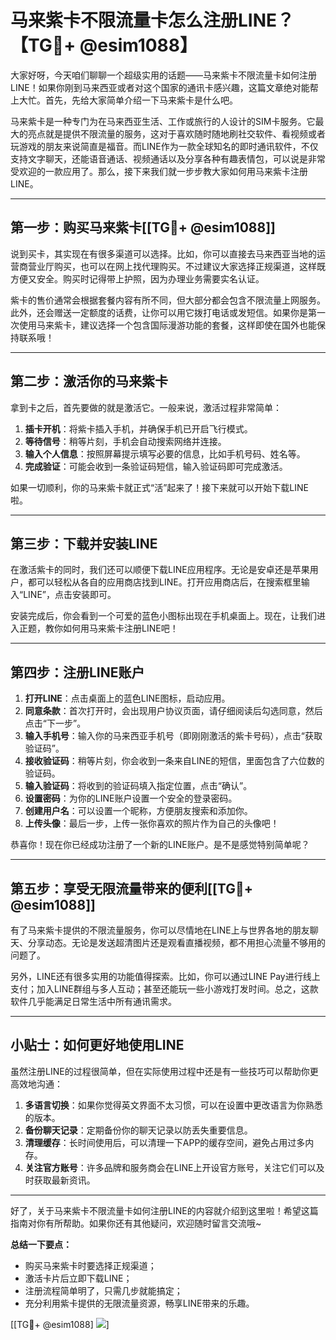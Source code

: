 # 马来紫卡不限流量卡怎么注册LINE？【TG💪+ @esim1088】

大家好呀，今天咱们聊聊一个超级实用的话题——马来紫卡不限流量卡如何注册LINE！如果你刚到马来西亚或者对这个国家的通讯卡感兴趣，这篇文章绝对能帮上大忙。首先，先给大家简单介绍一下马来紫卡是什么吧。

马来紫卡是一种专门为在马来西亚生活、工作或旅行的人设计的SIM卡服务。它最大的亮点就是提供不限流量的服务，这对于喜欢随时随地刷社交软件、看视频或者玩游戏的朋友来说简直是福音。而LINE作为一款全球知名的即时通讯软件，不仅支持文字聊天，还能语音通话、视频通话以及分享各种有趣表情包，可以说是非常受欢迎的一款应用了。那么，接下来我们就一步步教大家如何用马来紫卡注册LINE。

---

## 第一步：购买马来紫卡[[TG💪+ @esim1088]]

说到买卡，其实现在有很多渠道可以选择。比如，你可以直接去马来西亚当地的运营商营业厅购买，也可以在网上找代理购买。不过建议大家选择正规渠道，这样既方便又安全。购买时记得带上护照，因为办理业务需要实名认证。

紫卡的售价通常会根据套餐内容有所不同，但大部分都会包含不限流量上网服务。此外，还会赠送一定额度的话费，让你可以用它拨打电话或发短信。如果你是第一次使用马来紫卡，建议选择一个包含国际漫游功能的套餐，这样即使在国外也能保持联系哦！

---

## 第二步：激活你的马来紫卡

拿到卡之后，首先要做的就是激活它。一般来说，激活过程非常简单：

1. **插卡开机**：将紫卡插入手机，并确保手机已开启飞行模式。
2. **等待信号**：稍等片刻，手机会自动搜索网络并连接。
3. **输入个人信息**：按照屏幕提示填写必要的信息，比如手机号码、姓名等。
4. **完成验证**：可能会收到一条验证码短信，输入验证码即可完成激活。

如果一切顺利，你的马来紫卡就正式“活”起来了！接下来就可以开始下载LINE啦。

---

## 第三步：下载并安装LINE

在激活紫卡的同时，我们还可以顺便下载LINE应用程序。无论是安卓还是苹果用户，都可以轻松从各自的应用商店找到LINE。打开应用商店后，在搜索框里输入“LINE”，点击安装即可。

安装完成后，你会看到一个可爱的蓝色小图标出现在手机桌面上。现在，让我们进入正题，教你如何用马来紫卡注册LINE吧！

---

## 第四步：注册LINE账户

1. **打开LINE**：点击桌面上的蓝色LINE图标，启动应用。
2. **同意条款**：首次打开时，会出现用户协议页面，请仔细阅读后勾选同意，然后点击“下一步”。
3. **输入手机号**：输入你的马来西亚手机号（即刚刚激活的紫卡号码），点击“获取验证码”。
4. **接收验证码**：稍等片刻，你会收到一条来自LINE的短信，里面包含了六位数的验证码。
5. **输入验证码**：将收到的验证码填入指定位置，点击“确认”。
6. **设置密码**：为你的LINE账户设置一个安全的登录密码。
7. **创建用户名**：可以设置一个昵称，方便朋友搜索和添加你。
8. **上传头像**：最后一步，上传一张你喜欢的照片作为自己的头像吧！

恭喜你！现在你已经成功注册了一个新的LINE账户。是不是感觉特别简单呢？

---

## 第五步：享受无限流量带来的便利[[TG💪+ @esim1088]]

有了马来紫卡提供的不限流量服务，你可以尽情地在LINE上与世界各地的朋友聊天、分享动态。无论是发送超清图片还是观看直播视频，都不用担心流量不够用的问题了。

另外，LINE还有很多实用的功能值得探索。比如，你可以通过LINE Pay进行线上支付；加入LINE群组与多人互动；甚至还能玩一些小游戏打发时间。总之，这款软件几乎能满足日常生活中所有通讯需求。

---

## 小贴士：如何更好地使用LINE

虽然注册LINE的过程很简单，但在实际使用过程中还是有一些技巧可以帮助你更高效地沟通：

1. **多语言切换**：如果你觉得英文界面不太习惯，可以在设置中更改语言为你熟悉的版本。
2. **备份聊天记录**：定期备份你的聊天记录以防丢失重要信息。
3. **清理缓存**：长时间使用后，可以清理一下APP的缓存空间，避免占用过多内存。
4. **关注官方账号**：许多品牌和服务商会在LINE上开设官方账号，关注它们可以及时获取最新资讯。

---

好了，关于马来紫卡不限流量卡如何注册LINE的内容就介绍到这里啦！希望这篇指南对你有所帮助。如果你还有其他疑问，欢迎随时留言交流哦~

**总结一下要点：**
- 购买马来紫卡时要选择正规渠道；
- 激活卡片后立即下载LINE；
- 注册流程简单明了，只需几步就能搞定；
- 充分利用紫卡提供的无限流量资源，畅享LINE带来的乐趣。

[[TG💪+ @esim1088] ![](https://i.postimg.cc/4NQfJmqS/Snipaste-2025-05-13-00-14-12.png)]